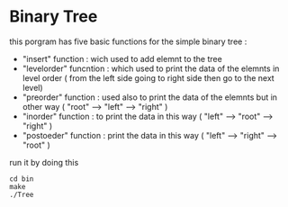 # Binary Tree

<p> this porgram has five basic functions for the simple binary tree :
<ul>
	<li>"insert" function : wich used to add elemnt to the tree</li>
	<li>"levelorder" funcntion : which used to print the data of the elemnts in level order ( from the left side going to right side then go to the next level) </li>
	<li>"preorder" function : used also to print the data of the elemnts but in other way ( "root" --> "left" --> "right" ) </li>
	<li>"inorder" function : to print the data in this way ( "left" --> "root" --> "right" ) </li>
	<li>"postoeder" function : print the data in this way ( "left" --> "right" --> "root" )</li>
</ul> 

run it by doing this </p>

```hash
cd bin
make
./Tree
```
